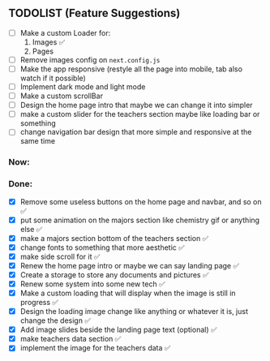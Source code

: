## TODOLIST (Feature Suggestions)

- [ ] Make a custom Loader for:
    1. Images ✅
    2. Pages
- [ ] Remove images config on `next.config.js`
- [ ] Make the app responsive (restyle all the page into mobile, tab also watch if it possible)
- [ ] Implement dark mode and light mode
- [ ] Make a custom scrollBar
- [ ] Design the home page intro that maybe we can change it into simpler
- [ ] make a custom slider for the teachers section maybe like loading bar or something
- [ ] change navigation bar design that more simple and responsive at the same time

### Now:

### Done:

- [x] Remove some useless buttons on the home page and navbar, and so on ✅
- [x] put some animation on the majors section like chemistry gif or anything else ✅
- [x] make a majors section bottom of the teachers section ✅
- [x] change fonts to something that more aesthetic ✅
- [x] make side scroll for it ✅
- [x] Renew the home page intro or maybe we can say landing page ✅
- [x] Create a storage to store any documents and pictures ✅
- [x] Renew some system into some new tech ✅
- [x] Make a custom loading that will display when the image is still in  progress ✅
- [x] Design the loading image change like anything or whatever it is, just change the design ✅
- [x] Add image slides beside the landing page text (optional) ✅
- [x] make teachers data section ✅
- [x] implement the image for the teachers data ✅
